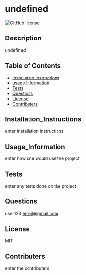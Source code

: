 # undefined
![GitHub license](https://img.shields.io/badge/license-MIT-blue.svg)
## Description 
undefined

## Table of Contents
* [Installation Instructions](#Installation_Instructions)
* [usage Information](#Usage_Information)
* [Tests](#Tests)
* [Questions](#Questions)
* [License](#License)
* [Contributers](#contributers)


## Installation_Instructions
enter installation instructions

## Usage_Information
enter how one would use the project

## Tests
enter any tests done on the project

## Questions
user123
email@gmail.com

## License
MIT

## Contributers
enter the contributers
